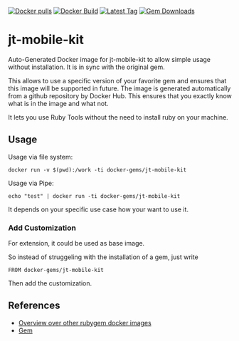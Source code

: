 [![Docker pulls](https://img.shields.io/docker/pulls/rubygem/jt-mobile-kit.svg)](https://hub.docker.com/r/rubygem/jt-mobile-kit/)
[![Docker Build](https://img.shields.io/docker/automated/rubygem/jt-mobile-kit.svg)](https://hub.docker.com/r/rubygem/jt-mobile-kit/)
[![Latest Tag](https://img.shields.io/github/tag/docker-rubygem/jt-mobile-kit.svg)](https://hub.docker.com/r/rubygem/jt-mobile-kit/)
[![Gem Downloads](https://img.shields.io/gem/dt/jt-mobile-kit.svg)](https://rubygems.org/gems/jt-mobile-kit/)
# jt-mobile-kit

Auto-Generated Docker image for jt-mobile-kit to allow simple usage without installation.
It is in sync with the original gem.

This allows to use a specific version of your favorite gem and ensures that this image will be supported in future.
The image is generated automatically from a github repository by Docker Hub.
This ensures that you exactly know what is in the image and what not.

It lets you use Ruby Tools without the need to install ruby on your machine.

## Usage

Usage via file system:

`docker run -v $(pwd):/work -ti docker-gems/jt-mobile-kit`

Usage via Pipe:

`echo "test" | docker run -ti docker-gems/jt-mobile-kit`

It depends on your specific use case how your want to use it.

### Add Customization

For extension, it could be used as base image.

So instead of struggeling with the installation of a gem, just write

`FROM docker-gems/jt-mobile-kit`

Then add the customization.

## References

 - [Overview over other rubygem docker images](https://github.com/thinkbot/docker-rubygem)
 - [Gem](https://rubygems.org/gems/jt-mobile-kit/)
